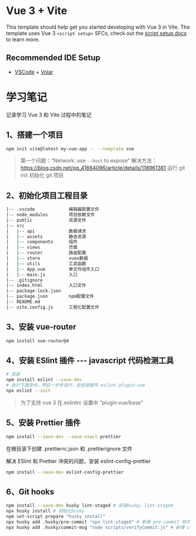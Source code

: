 # Vue 3 + Vite

This template should help get you started developing with Vue 3 in Vite. The template uses Vue 3 `<script setup>` SFCs, check out the [script setup docs](https://v3.vuejs.org/api/sfc-script-setup.html#sfc-script-setup) to learn more.

## Recommended IDE Setup

- [VSCode](https://code.visualstudio.com/) + [Volar](https://marketplace.visualstudio.com/items?itemName=johnsoncodehk.volar)

# 学习笔记

记录学习 Vue 3 和 Vite 过程中的笔记

## 1、搭建一个项目

```bash
npm init vite@latest my-vue-app -- --template vue
```

> 第一个问题：“Network: use `--host` to expose”
> 解决方法：https://blog.csdn.net/qq_41664096/article/details/118961381
> 运行 git init 初始化 git 项目

## 2、初始化项目工程目录

```bash
|-- .vscode             编辑器配置文件
|-- node_modules        项目依赖文件
|-- public              资源文件
|-- src
|   |-- api             数据请求
|   |-- assets          静态资源
|   |-- components      组件
|   |-- views           页面
|   |-- router          路由配置
|   |-- store           vuex数据
|   |-- utils           工具函数
|   |-- App.vue         单文件组件入口
|   |-- main.js         入口
|-- .gitignore
|-- index.html          入口文件
|-- package-lock.json
|-- package.json        npm配置文件
|-- README.md
|-- vite.config.js      工程化配置文件
```

## 3、安装 vue-router

```bash
npm install vue-router@4
```

## 4、安装 ESlint 插件 --- javascript 代码检测工具

```bash
# 安装
npm install eslint --save-dev
# 执行下面命令，然后一步步进行，会安装插件 eslint-plugin-vue
npx eslint --init
```

> 为了支持 vue 3 在.eslintrc 设置中 "plugin:vue/base"

## 5、安装 Prettier 插件

```bash
npm install --save-dev --save-exact prettier
```

在根目录下创建 .prettierrc.json 和 .prettierignore 文件

解决 ESlint 和 Prettier 冲突的问题，安装 eslint-config-prettier

```bash
npm install --save-dev eslint-config-prettier
```

## 6、Git hooks

```bash
npm install --save-dev husky lint-staged # 安装husky、lint-staged
npx husky install # 初始化husky
npm set-script prepare "husky install"
npx husky add .husky/pre-commit "npx lint-staged" # 新增 pre-commit 钩子，提交前检查并格式化代码
npx husky add .husky/commit-msg "node scripts/verifyCommit.js" # 新增 commit msg 钩子，规定提交信息的格式
```
